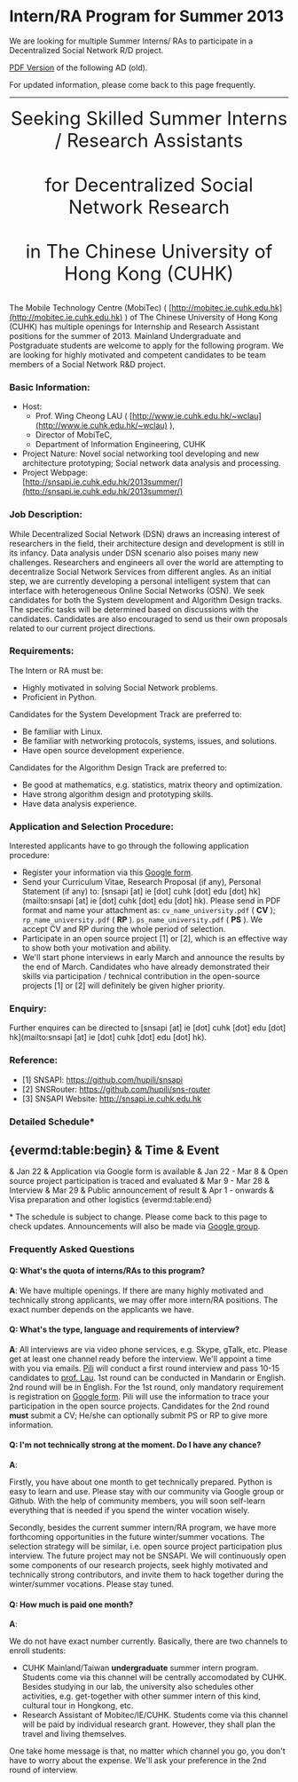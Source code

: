 # Intern/RA Program for Summer 2013

We are looking for multiple Summer Interns/ RAs to participate in 
a Decentralized Social Network R/D project. 

[PDF Version](ad2013summer.pdf)
of the following AD (old). 

For updated information, please come back to this page frequently. 

--------

<p style="font-size:25pt;margin-top:0.5em;text-align:center">
Seeking Skilled Summer Interns / Research Assistants 
<br/>
<br/>
for Decentralized Social Network Research 
<br/>
<br/>
in The Chinese University of Hong Kong (CUHK)
</p>

The Mobile Technology Centre (MobiTec) ( [http://mobitec.ie.cuhk.edu.hk](http://mobitec.ie.cuhk.edu.hk) )
of The Chinese University of Hong Kong (CUHK) has multiple openings for Internship and 
Research Assistant positions for the summer of 2013.
Mainland Undergraduate and Postgraduate students are welcome to apply for the following program. 
We are looking for highly motivated and competent candidates to be team members of  a Social Network R&D project.

### Basic Information: 

   * Host: 
      - Prof. Wing Cheong LAU ( [http://www.ie.cuhk.edu.hk/~wclau](http://www.ie.cuhk.edu.hk/~wclau) ), 
      - Director of MobiTeC, 
      - Department of Information Engineering, CUHK
   * Project Nature: Novel social networking tool developing and new architecture prototyping; Social network data analysis and processing. 
   * Project Webpage:  
   [http://snsapi.ie.cuhk.edu.hk/2013summer/](http://snsapi.ie.cuhk.edu.hk/2013summer/)

### Job Description: 

While Decentralized Social Network (DSN) draws an increasing interest of researchers in the field, 
their architecture design and development is still in its infancy. 
Data analysis under DSN scenario also poises many new challenges. 
Researchers and engineers all over the world are attempting to decentralize Social Network Services from different angles. 
As an initial step, we are currently  developing a personal intelligent system 
that can interface with heterogeneous Online Social Networks (OSN). 
We seek candidates for both the System development and Algorithm Design tracks. 
The specific tasks will be determined based on discussions with the candidates. 
Candidates are also encouraged to send us their own proposals related to our current project directions. 

### Requirements: 

The Intern or RA must be:

   * Highly motivated in solving Social Network problems. 
   * Proficient in Python. 

Candidates for the System Development Track are preferred to:

   * Be familiar with Linux.
   * Be familiar with networking protocols, systems, issues, and solutions.
   * Have open source development experience.

Candidates for the Algorithm Design Track are preferred to:

   * Be good at mathematics, e.g. statistics, matrix theory and optimization.
   * Have strong algorithm design and prototyping skills. 
   * Have data analysis experience. 

### Application and Selection Procedure: 

Interested applicants have to go through the following application procedure:

   * Register your information via this [Google form](https://docs.google.com/spreadsheet/embeddedform?formkey=dEZaT2xQRldQaW12ekZ6dVVVU2puTFE6MQ).
   * Send your Curriculum Vitae, Research Proposal (if any),
   Personal Statement (if any) to: 
   [snsapi [at] ie [dot] cuhk [dot] edu [dot] hk](mailto:snsapi [at] ie [dot] cuhk [dot] edu [dot] hk).
   Please send in PDF format and name your attachment as:
   `cv_name_university.pdf` ( **CV** );
   `rp_name_university.pdf` ( **RP** ). 
   `ps_name_university.pdf` ( **PS** ). 
   We accept CV and RP during the whole period of selection.
   * Participate in an open source project [1] or [2], 
   which is an effective way to show both your motivation and ability. 
   * We'll start phone interviews in early March and announce the results by the end of March. 
   Candidates who have already demonstrated their skills via participation / technical contribution 
   in the open-source projects [1] or [2] will definitely be given higher priority. 

### Enquiry:

Further enquires can be directed to
[snsapi [at] ie [dot] cuhk [dot] edu [dot] hk](mailto:snsapi [at] ie [dot] cuhk [dot] edu [dot] hk).

### Reference: 

   * [1] SNSAPI: https://github.com/hupili/snsapi
   * [2] SNSRouter: https://github.com/hupili/sns-router
   * [3] SNSAPI Website: http://snsapi.ie.cuhk.edu.hk

### Detailed Schedule\*

{evermd:table:begin}
& Time & Event
---
& Jan 22 & Application via Google form is available 
& Jan 22 - Mar 8 & Open source project participation is traced and evaluated
& Mar 9 - Mar 28 & Interview
& Mar 29 & Public announcement of result
& Apr 1 - onwards & Visa preparation and other logistics
{evermd:table:end}

\* The schedule is subject to change. 
Please come back to this page to check updates. 
Announcements will also be made via 
[Google group](https://groups.google.com/forum/?fromgroups#!forum/snsapi).

### Frequently Asked Questions

#### Q: What's the quota of interns/RAs to this program?

**A**:
We have multiple openings. 
If there are many highly motivated and technically strong applicants, 
we may offer more intern/RA positions. 
The exact number depends on the applicants we have. 

#### Q: What's the type, language and requirements of interview? 

**A**:
All interviews are via video phone services,
e.g. Skype, gTalk, etc.
Please get at least one channel ready before the interview.
We'll appoint a time with you via emails.
[Pili](http://personal.ie.cuhk.edu.hk/~hpl011/homepage/)
will conduct a first round interview and pass 10-15 candidates to
[prof. Lau](http://personal.ie.cuhk.edu.hk/~wclau/).
1st round can be conducted in Mandarin or English. 
2nd round will be in English. 
For the 1st round, only mandatory requirement is registration on
[Google form](https://docs.google.com/spreadsheet/embeddedform?formkey=dEZaT2xQRldQaW12ekZ6dVVVU2puTFE6MQ).
Pili will use the information to trace your participation in the open source projects.
Candidates for the 2nd round **must** submit a CV;
He/she can optionally submit PS or RP to give more information.

#### Q: I'm not technically strong at the moment. Do I have any chance?

**A**:

Firstly, you have about one month to get technically prepared. 
Python is easy to learn and use. 
Please stay with our community via Google group or Github. 
With the help of community members, 
you will soon self-learn everything that is needed if you spend the winter vocation wisely.

Secondly, besides the current summer intern/RA program, 
we have more forthcoming opportunities in the future winter/summer vocations. 
The selection strategy will be similar, i.e. open source project participation plus interview. 
The future project may not be SNSAPI. 
We will continuously open some components of our research projects, 
seek highly motivated and technically strong contributors, 
and invite them to hack together during the winter/summer vocations. 
Please stay tuned. 

#### Q: How much is paid one month? 

**A**:

We do not have exact number currently.
Basically, there are two channels to enroll students:

   * CUHK Mainland/Taiwan **undergraduate** summer intern program.
   Students come via this channel will be centrally accomodated by CUHK.
   Besides studying in our lab, the university also schedules other activities, 
   e.g. get-together with other summer intern of this kind, cultural tour in Hongkong, etc. 
   * Research Assistant of Mobitec/IE/CUHK.
   Students come via this channel will be paid by individual research grant.
   However, they shall plan the travel and living themselves. 

One take home message is that, 
no matter which channel you go, 
you don't have to worry about the expense. 
We'll ask your preference in the 2nd round of interview. 


